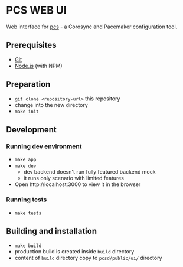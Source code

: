 # PCS WEB UI

Web interface for [pcs](https://github.com/ClusterLabs/pcs) - a Corosync and
Pacemaker configuration tool.

## Prerequisites

* [Git](http://git-scm.com/)
* [Node.js](http://nodejs.org/) (with NPM)

## Preparation

* `git clone <repository-url>` this repository
* change into the new directory
* `make init`

## Development
### Running dev environment

* `make app`
* `make dev`
    * dev backend doesn't run fully featured backend mock
    * it runs only scenario with limited features
* Open http://localhost:3000 to view it in the browser

### Running tests

* `make tests`

## Building and installation

* `make build`
* production build is created inside `build` directory
* content of `build` directory copy to `pcsd/public/ui/` directory
